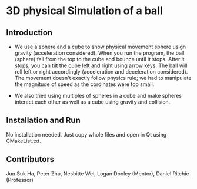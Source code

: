 # 3D physical Simulation of a ball  

## Introduction  

+ We use a sphere and a cube to show physical movement sphere usign gravity (acceleration considered). When you run the program, the ball (sphere) fall from the top to the cube and bounce until it stops. After it stops, you can tilt the cube left and right using arrow keys. The ball will roll left or right accordingly (acceleration and deceleration considered). The movement doesn't exactly follow physics rule; we had to manipulate the magnitude of speed as the cordinates were too small.

+ We also tried using multiples of spheres in a cube and make spheres interact each other as well as a cube using gravity and collision.

## Installation and Run  
No installation needed. Just copy whole files and open in Qt using CMakeList.txt.

## Contributors
Jun Suk Ha, Peter Zhu, Nesbitte Wei, Logan Dooley (Mentor), Daniel Ritchie (Professor)
